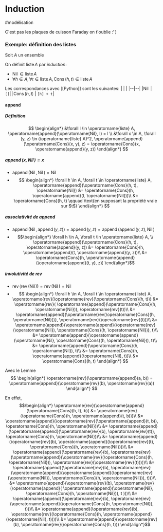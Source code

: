 # Induction
#modélisation 

C'est pas les plaques de cuisson
Faraday on t'oublie  :'(

### Exemple: définition des listes

Soit $A$ un ensemble

On définit $\operatorname{liste} A$ par *induction*:
- $\operatorname{Nil} \in \operatorname{liste} A$
- $\forall h \in A, \forall t \in \operatorname{liste} A, \operatorname{Cons}(h, t) \in \operatorname{liste} A$

Les correspondances avec [[Python]] sont les suivantes:
|  | |
|--|--|
 |$\operatorname{Nil}$ |  `[]`|
|$\operatorname{Cons}(h, t)$ | `[h] + t`|

#### append
##### Définition
$$
\begin{align*}
&\forall l \in \operatorname{liste} A, \operatorname{append}(\operatorname{Nil}, l) = l \\
&\forall x \in A, \forall (y, z) \in (\operatorname{liste} A)^2, \operatorname{append}(\operatorname{Cons}(x, y), z) = \operatorname{Cons}(x, \operatorname{append}(y, z))
\end{align*}
$$
##### $\operatorname{append}(x, \operatorname{Nil})=x$

- $\operatorname{append}(\operatorname{Nil}, \operatorname{Nil}) = \operatorname{Nil}$
- $$
\begin{align*}
\forall h \in A, \forall t \in \operatorname{liste} A, \operatorname{append}(\operatorname{Cons}(h, t), \operatorname{Nil}) &= \operatorname{Cons}(h, \operatorname{append}(t, \operatorname{Nil}))\\
&= \operatorname{Cons}(h, t) \qquad \text{en supposant la propriété vraie sur $t$}
\end{align*}
$$

##### associativité de $\operatorname{append}$

- $\operatorname{append}(\operatorname{Nil}, \operatorname{append}(y, z)) = \operatorname{append}(y, z) = \operatorname{append}(\operatorname{append}(y, z), \operatorname{Nil})$
- $$\begin{align*}
\forall h \in A, \forall t \in \operatorname{liste} A, \\
\operatorname{append}(\operatorname{Cons}(h, t), \operatorname{append}(y, z)) &= \operatorname{Cons}(h, \operatorname{append}(t, \operatorname{append}(y, z))\\
&= \operatorname{Cons}(h, \operatorname{append}(\operatorname{append}(t, y), z))
\end{align*}$$

##### involutivité de $\operatorname{rev}$

- $\operatorname{rev}(\operatorname{rev}(\operatorname{Nil})) = \operatorname{rev}(\operatorname{Nil}) = \operatorname{Nil}$
- $$
\begin{align*}
\forall h \in A, \forall t \in \operatorname{liste} A, \operatorname{rev}(\operatorname{rev}(\operatorname{Cons}(h, t))) &= \operatorname{rev}( \operatorname{append}(\operatorname{Cons}(h, \operatorname{Nil})), \operatorname{rev}(t))\\
&= \operatorname{append}(\operatorname{rev(\operatorname{Cons}(h, \operatorname{Nil}))}, \operatorname{rev}(\operatorname{rev}(t)))\\
&= \operatorname{append}(\operatorname{append}(\operatorname{rev}(\operatorname{Nil}), \operatorname{Cons}(h, \operatorname{Nil})), t)\\
&= \operatorname{append}(\operatorname{append}(\operatorname{Nil}, \operatorname{Cons}(h, \operatorname{Nil})), t)\\
&= \operatorname{append}(\operatorname{Cons}(h, \operatorname{Nil}), t)\\
&= \operatorname{Cons}(h, \operatorname{append}(\operatorname{Nil}, t))\\
&= \operatorname{Cons}(h, t)
\end{align*}
$$

Avec le Lemme 
$$
\begin{align*}
\operatorname{rev}(\operatorname{append}(a, b)) = \operatorname{append}(\operatorname{rev}(b), \operatorname{rev}(a))
\end{align*}
$$

En effet,
$$\begin{align*}
\operatorname{rev}(\operatorname{append}(\operatorname{Cons}(h, t), b)) &= \operatorname{rev}(\operatorname{Cons}(h, \operatorname{append}(t, b)))\\
&= \operatorname{append}(\operatorname{rev}(\operatorname{append}(t, b)), \operatorname{Cons}(h, \operatorname{Nil}))\\
&= \operatorname{append}(\operatorname{append}(\operatorname{rev}(b), \operatorname{rev}(t)), \operatorname{Cons}(h, \operatorname{Nil}))\\
&= \operatorname{append}(\operatorname{rev}(b), \operatorname{append}(\operatorname{rev}(t), \operatorname{Cons}(h, \operatorname{Nil})))\\
&= \operatorname{append}(\operatorname{rev}(b), \operatorname{rev}(\operatorname{append}(\operatorname{rev}(\operatorname{Cons}(h, \operatorname{Nil})), \operatorname{rev}(\operatorname{rev}(t)))))\\
&= \operatorname{append}(\operatorname{rev}(b), \operatorname{rev}(\operatorname{append}(\operatorname{append}(\operatorname{rev}(\operatorname{Nil}), \operatorname{Cons}(h, \operatorname{Nil})), t)))\\
&= \operatorname{append}(\operatorname{rev}(b), \operatorname{rev}(\operatorname{append}( \operatorname{append}(\operatorname{Nil}, \operatorname{Cons}(h, \operatorname{Nil})), t )))\\
&= \operatorname{append}(\operatorname{rev}(b), \operatorname{rev}(\operatorname{append}(\operatorname{Cons}(h, \operatorname{Nil}), t)))\\
&= \operatorname{append}(\operatorname{rev}(b), \operatorname{rev}(\operatorname{Cons}(h, \operatorname{append}(\operatorname{Nil}, t))))\\
&= \operatorname{append}(\operatorname{rev}(b), \operatorname{rev}(\operatorname{Cons}(h, t)))
\end{align*}$$

